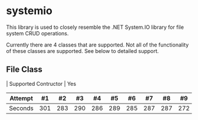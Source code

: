 # systemio

This library is used to closely resemble the .NET System.IO library for file system CRUD operations.

Currently there are 4 classes that are supported. Not all of the functionality of these classes are supported. See below to detailed support.

## File Class
 | Supported
 Contructor | Yes

Attempt | #1 | #2 | #3 | #4 | #5 | #6 | #7 | #8 | #9 | #10 | #11
--- | --- | --- | --- |--- |--- |--- |--- |--- |--- |--- |---
Seconds | 301 | 283 | 290 | 286 | 289 | 285 | 287 | 287 | 272 | 276 | 269

